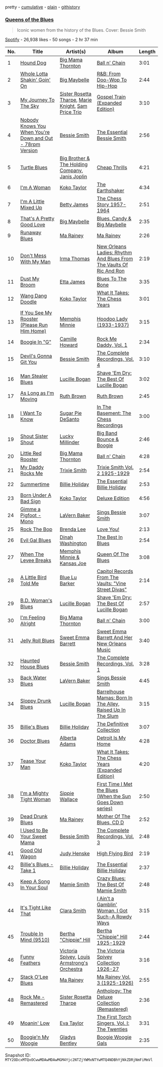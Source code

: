 pretty - [cumulative](/playlists/cumulative/37i9dQZF1DXbxvVclJxhEJ.md) - [plain](/playlists/plain/37i9dQZF1DXbxvVclJxhEJ) - [githistory](https://github.githistory.xyz/mackorone/spotify-playlist-archive/blob/main/playlists/plain/37i9dQZF1DXbxvVclJxhEJ)

### [Queens of the Blues](https://open.spotify.com/playlist/37i9dQZF1DXbxvVclJxhEJ)

> Iconic women from the history of the Blues\. Cover: Bessie Smith

[Spotify](https://open.spotify.com/user/spotify) - 26,938 likes - 50 songs - 2 hr 37 min

| No. | Title | Artist(s) | Album | Length |
|---|---|---|---|---|
| 1 | [Hound Dog](https://open.spotify.com/track/5Oc0vLGWdEWeCqIU8zyELt) | [Big Mama Thornton](https://open.spotify.com/artist/6bR0cgMtkCVpm0I5yrDNzO) | [Ball n' Chain](https://open.spotify.com/album/6U60FpmscwzTJjc9gmZcKl) | 3:01 |
| 2 | [Whole Lotta Shakin' Goin' On](https://open.spotify.com/track/2QrBIUz6Mbmkh5dqcLzTHp) | [Big Maybelle](https://open.spotify.com/artist/7yJXicqUOMPY5Iofua29C0) | [R&B: From Doo\-Wop To Hip\-Hop](https://open.spotify.com/album/4he7R24eqd1EbF9kegiAK8) | 2:44 |
| 3 | [My Journey To The Sky](https://open.spotify.com/track/3O3Zzre0FPv6GNTeInm6Md) | [Sister Rosetta Tharpe](https://open.spotify.com/artist/2dXf5lu5iilcaTQJZodce7), [Marie Knight](https://open.spotify.com/artist/5SQDx1d1tEpptg9je4XGYS), [Sam Price Trio](https://open.spotify.com/artist/2RWOiWqyH0TkExmKSjZ9sd) | [Gospel Train \(Expanded Edition\)](https://open.spotify.com/album/0d2kYndpc9gJafJgyEVwYk) | 3:10 |
| 4 | [Nobody Knows You When You're Down and Out \- 78rpm Version](https://open.spotify.com/track/3ru8IZrBxuFFHOFKEvvpFP) | [Bessie Smith](https://open.spotify.com/artist/5ESobCkc6JI4tIMxQttqeg) | [The Essential Bessie Smith](https://open.spotify.com/album/0NSxpb50uBMgAzOJQpp4Ag) | 2:56 |
| 5 | [Turtle Blues](https://open.spotify.com/track/1CdEksXQ6gvdr4blQjQdTZ) | [Big Brother & The Holding Company](https://open.spotify.com/artist/4J69yWrKwWJgjv3DKTZcGo), [Janis Joplin](https://open.spotify.com/artist/4NgfOZCL9Ml67xzM0xzIvC) | [Cheap Thrills](https://open.spotify.com/album/2rogKfOpmCFuqNhtGKf2dX) | 4:21 |
| 6 | [I'm A Woman](https://open.spotify.com/track/0HDVrhFUpCvPpTntHeqnxT) | [Koko Taylor](https://open.spotify.com/artist/04qIJRFjTmvW5I1DMyGE1R) | [The Earthshaker](https://open.spotify.com/album/5bKSBUNWbszdKyzNwXt0nq) | 4:34 |
| 7 | [I'm A Little Mixed Up](https://open.spotify.com/track/4cLPvcojgZHpaxP7d5akhG) | [Betty James](https://open.spotify.com/artist/4aBu3Gcusv3NI99mFiMI6v) | [The Chess Story 1957\-1964](https://open.spotify.com/album/6hLDuFXaABk2LySPldc5CB) | 2:51 |
| 8 | [That's A Pretty Good Love](https://open.spotify.com/track/0rWLWREgsqvU5hC5nytLtN) | [Big Maybelle](https://open.spotify.com/artist/7yJXicqUOMPY5Iofua29C0) | [Blues, Candy & Big Maybelle](https://open.spotify.com/album/0fr2opmItHMvdy1N01XcLh) | 2:35 |
| 9 | [Runaway Blues](https://open.spotify.com/track/7KZ6eGK7OuLXUzTVGdc7cL) | [Ma Rainey](https://open.spotify.com/artist/1ygXiRxKSfb927vhBH1ruH) | [Ma Rainey](https://open.spotify.com/album/62spmsoOdWsaM8Q9itsM1j) | 2:26 |
| 10 | [Don't Mess With My Man](https://open.spotify.com/track/5fAWSK7rw20ilX3N1XmZjP) | [Irma Thomas](https://open.spotify.com/artist/01Z8Z9K54zewyP04ZfGLSv) | [New Orleans Ladies: Rhythm And Blues From The Vaults Of Ric And Ron](https://open.spotify.com/album/2pbjXy9Oen6U5ZoeSrxcYM) | 2:19 |
| 11 | [Dust My Broom](https://open.spotify.com/track/7ab9T50hNO7ULa2pvtcjjZ) | [Etta James](https://open.spotify.com/artist/0iOVhN3tnSvgDbcg25JoJb) | [Blues To The Bone](https://open.spotify.com/album/1FbyARbzpYjJBoHm9UgDyQ) | 3:35 |
| 12 | [Wang Dang Doodle](https://open.spotify.com/track/6BRPW9P9EfuesEenxbM6zj) | [Koko Taylor](https://open.spotify.com/artist/04qIJRFjTmvW5I1DMyGE1R) | [What It Takes: The Chess Years](https://open.spotify.com/album/4w1M6BA0n3LB2GhlZXzQbC) | 3:01 |
| 13 | [If You See My Rooster \(Please Run Him Home\)](https://open.spotify.com/track/7eNHeLu7yJB5HN9Srvrocv) | [Memphis Minnie](https://open.spotify.com/artist/2WGyRLosdDgGJTLijIPpNC) | [Hoodoo Lady \(1933\-1937\)](https://open.spotify.com/album/5t4lNoeKMZ2wT2FV5aIgcn) | 3:15 |
| 14 | [Boogie In "G"](https://open.spotify.com/track/3yY7zC0l6XJTub645Wa6uZ) | [Camille Howard](https://open.spotify.com/artist/0QFOmSTku0zPMVoawXFCXX) | [Rock Me Daddy, Vol\. 1](https://open.spotify.com/album/1sz7BU4ZYeAJwQTfNzyxQD) | 2:34 |
| 15 | [Devil's Gonna Git You](https://open.spotify.com/track/17THAwZLC5xgi25y3S3sHQ) | [Bessie Smith](https://open.spotify.com/artist/5ESobCkc6JI4tIMxQttqeg) | [The Complete Recordings, Vol\. 4](https://open.spotify.com/album/1L3EizQze12QVLvn1znwcT) | 3:10 |
| 16 | [Man Stealer Blues](https://open.spotify.com/track/6Ad9JbwY1HGjbNhVYddNbk) | [Lucille Bogan](https://open.spotify.com/artist/2cDKW2JF97WZ5ruG9Obfdf) | [Shave 'Em Dry: The Best Of Lucille Bogan](https://open.spotify.com/album/6lt3PCrLIoE3ozSlq9QuMw) | 3:02 |
| 17 | [As Long as I'm Moving](https://open.spotify.com/track/4ldqBacc2ov7cUIlzLMB5W) | [Ruth Brown](https://open.spotify.com/artist/4EYVgfZJ8wKXWmIvCx3gOY) | [Ruth Brown](https://open.spotify.com/album/1k5uQeczqciJ3kOcETQvAI) | 2:45 |
| 18 | [I Want To Know](https://open.spotify.com/track/47pZYMmD7HBV6WWI5qK6zb) | [Sugar Pie DeSanto](https://open.spotify.com/artist/3xIkJAnwLy7NwZpPwvaSPc) | [In The Basement: The Chess Recordings](https://open.spotify.com/album/0LH0ZJuhr4TJMWud6K6qdy) | 3:00 |
| 19 | [Shout Sister Shout](https://open.spotify.com/track/7hpI4eFBXUYk3ZtsztFmWc) | [Lucky Millinder](https://open.spotify.com/artist/4tdVYQWfsBth04tc1mmQ23) | [Big Band Bounce & Boogie](https://open.spotify.com/album/0JvsAccfEZHWiUNULgAjDk) | 2:46 |
| 20 | [Little Red Rooster](https://open.spotify.com/track/0zIJi6fLCA0e11rBZ20Z2X) | [Big Mama Thornton](https://open.spotify.com/artist/6bR0cgMtkCVpm0I5yrDNzO) | [Ball n' Chain](https://open.spotify.com/album/6U60FpmscwzTJjc9gmZcKl) | 4:28 |
| 21 | [My Daddy Rocks Me](https://open.spotify.com/track/4cputOB2WH8qeKRVafoopX) | [Trixie Smith](https://open.spotify.com/artist/2PZOCtYZ3hDMpMVN8yIHc9) | [Trixie Smith Vol\. 2 1925\-1929](https://open.spotify.com/album/2qHLqftCshlkkR8ydCXPGI) | 2:54 |
| 22 | [Summertime](https://open.spotify.com/track/5HH7KwGKmtfpnkdgdRiapw) | [Billie Holiday](https://open.spotify.com/artist/1YzCsTRb22dQkh9lghPIrp) | [The Essential Billie Holiday](https://open.spotify.com/album/43CdmtAd6dQuMvBdHJ8F6x) | 2:53 |
| 23 | [Born Under A Bad Sign](https://open.spotify.com/track/2dkdv8XcCNZZiHUIB1nxB0) | [Koko Taylor](https://open.spotify.com/artist/04qIJRFjTmvW5I1DMyGE1R) | [Deluxe Edition](https://open.spotify.com/album/0Jvj3KAEiuS4bAFiPmiNFH) | 4:56 |
| 24 | [Gimme a Pigfoot \- Mono](https://open.spotify.com/track/0xhxIYLDAAKjaLN6X012bc) | [LaVern Baker](https://open.spotify.com/artist/0V6zo2mJw9FdwWLClKC9yw) | [Sings Bessie Smith](https://open.spotify.com/album/2Em2NnnKeKydoEMzlcSHr4) | 3:07 |
| 25 | [Rock The Bop](https://open.spotify.com/track/7h1AT1bKAy5dX2Nj8itIcA) | [Brenda Lee](https://open.spotify.com/artist/4cPHsZM98sKzmV26wlwD2W) | [Love You!](https://open.spotify.com/album/3eI35uCed555J4UWJwGKUp) | 2:13 |
| 26 | [Evil Gal Blues](https://open.spotify.com/track/32Rewuvfprf0VC5PX3ax3P) | [Dinah Washington](https://open.spotify.com/artist/32LHRiof0sa4taYew9i3Fa) | [The Best In Blues](https://open.spotify.com/album/0IzjqAWaM8TMApaEsHK3ap) | 2:54 |
| 27 | [When The Levee Breaks](https://open.spotify.com/track/4xBdBFqfdZAeCRLmQpXTYb) | [Memphis Minnie & Kansas Joe](https://open.spotify.com/artist/2Dp1cq7ozeGAHEPlFVDksl) | [Queen Of The Blues](https://open.spotify.com/album/6DgLR9u6il9EhtkKEx4AiY) | 3:08 |
| 28 | [A Little Bird Told Me](https://open.spotify.com/track/3Glgih28u8fdw7cac5Kv2j) | [Blue Lu Barker](https://open.spotify.com/artist/3VkdiA1x4W2ISeJPWHswtQ) | [Capitol Records From The Vaults: "Vine Street Divas"](https://open.spotify.com/album/5zgbJkwtiJlKxBRkuRzIrw) | 2:14 |
| 29 | [B.D\. Woman's Blues](https://open.spotify.com/track/4xDfDNIn7RW19nZJQsTcp3) | [Lucille Bogan](https://open.spotify.com/artist/2cDKW2JF97WZ5ruG9Obfdf) | [Shave 'Em Dry: The Best Of Lucille Bogan](https://open.spotify.com/album/6lt3PCrLIoE3ozSlq9QuMw) | 2:57 |
| 30 | [I'm Feeling Alright](https://open.spotify.com/track/2oBuD0bsCutoNh1gbVuBPn) | [Big Mama Thornton](https://open.spotify.com/artist/6bR0cgMtkCVpm0I5yrDNzO) | [Ball n' Chain](https://open.spotify.com/album/6U60FpmscwzTJjc9gmZcKl) | 3:00 |
| 31 | [Jelly Roll Blues](https://open.spotify.com/track/5VTLcHNmiFZ99okh2YliQF) | [Sweet Emma Barrett](https://open.spotify.com/artist/0YLo7NrjjafYk8rbapwCZk) | [Sweet Emma Barrett And Her New Orleans Music](https://open.spotify.com/album/3ePmdU3EBhhiID5RI6ZlUg) | 3:40 |
| 32 | [Haunted House Blues](https://open.spotify.com/track/0GHJuqABJchfWPdLHBnwII) | [Bessie Smith](https://open.spotify.com/artist/5ESobCkc6JI4tIMxQttqeg) | [The Complete Recordings, Vol\. 1](https://open.spotify.com/album/3A3NisOqKWuird6mnMtPU7) | 3:28 |
| 33 | [Back Water Blues](https://open.spotify.com/track/2ABW9AYFdHh1QTGYNVmurr) | [LaVern Baker](https://open.spotify.com/artist/0V6zo2mJw9FdwWLClKC9yw) | [Sings Bessie Smith](https://open.spotify.com/album/2Em2NnnKeKydoEMzlcSHr4) | 4:45 |
| 34 | [Sloppy Drunk Blues](https://open.spotify.com/track/5EFrtsQf7xh2Tdjlp1nYgx) | [Lucille Bogan](https://open.spotify.com/artist/2cDKW2JF97WZ5ruG9Obfdf) | [Barrelhouse Mamas: Born In The Alley, Raised Up In The Slum](https://open.spotify.com/album/1jQF6oxXe5QodlJwRfwOV3) | 3:15 |
| 35 | [Billie's Blues](https://open.spotify.com/track/0ABtCIHJudiNuykVHk0eug) | [Billie Holiday](https://open.spotify.com/artist/1YzCsTRb22dQkh9lghPIrp) | [The Definitive Collection](https://open.spotify.com/album/08dcy2id7A5FGQXzBoG4cC) | 3:07 |
| 36 | [Doctor Blues](https://open.spotify.com/track/2kPvNhSNpdw8wyMd3KM1qE) | [Alberta Adams](https://open.spotify.com/artist/0Hy7IqUHfhyTf0asGNf9mw) | [Detroit Is My Home](https://open.spotify.com/album/712DNUvzw8lnful0KQ8cfk) | 4:28 |
| 37 | [Tease Your Man](https://open.spotify.com/track/06hFEQu1PismBzyS3gg11U) | [Koko Taylor](https://open.spotify.com/artist/04qIJRFjTmvW5I1DMyGE1R) | [What It Takes: The Chess Years \(Expanded Edition\)](https://open.spotify.com/album/5cqkfEOV7du3ynBO7EENMp) | 4:20 |
| 38 | [I'm a Mighty Tight Woman](https://open.spotify.com/track/5DFa43O7ulUb7m093PAQH9) | [Sippie Wallace](https://open.spotify.com/artist/1MzNMhcJhkG0pCk2sg3PTR) | [First Time I Met the Blues \(When the Sun Goes Down series\)](https://open.spotify.com/album/1uaBcAlIjRVuNcsx1zLayL) | 2:50 |
| 39 | [Dead Drunk Blues](https://open.spotify.com/track/0Cd4ddM6nSG3Wteu5tj8zg) | [Ma Rainey](https://open.spotify.com/artist/1ygXiRxKSfb927vhBH1ruH) | [Mother Of The Blues, CD D](https://open.spotify.com/album/1XAB9VeZFpioCCx2TqG4rh) | 2:52 |
| 40 | [I Used to Be Your Sweet Mama](https://open.spotify.com/track/7EXLOCF4QW35UJrHeyEgIX) | [Bessie Smith](https://open.spotify.com/artist/5ESobCkc6JI4tIMxQttqeg) | [The Complete Recordings, Vol\. 3](https://open.spotify.com/album/7x1eFt9zjyqvhscJu8CcjY) | 2:48 |
| 41 | [Good Old Wagon](https://open.spotify.com/track/66UbGr4aj2FCys1UQnzCRR) | [Judy Henske](https://open.spotify.com/artist/3UtfXMhd36NSwHMvWYuE8A) | [High Flying Bird](https://open.spotify.com/album/1PKo6UvTCdxihIRNH5qLyA) | 2:19 |
| 42 | [Billie's Blues \- Take 1](https://open.spotify.com/track/0ba6zT47oQ4ELmAxIN2YJ3) | [Billie Holiday](https://open.spotify.com/artist/1YzCsTRb22dQkh9lghPIrp) | [The Essential Billie Holiday](https://open.spotify.com/album/43CdmtAd6dQuMvBdHJ8F6x) | 2:37 |
| 43 | [Keep A Song In Your Soul](https://open.spotify.com/track/0cS0A1fUEUd1EW3FcF8AEI) | [Mamie Smith](https://open.spotify.com/artist/2HS2wQTJXpA65XWOKlAVxk) | [Crazy Blues: The Best Of Mamie Smith](https://open.spotify.com/album/6os2Mv58OYnQClPf7B9E1s) | 2:48 |
| 44 | [It's Tight Like That](https://open.spotify.com/track/5qBpfZS59XfbTnLtFDl3t4) | [Clara Smith](https://open.spotify.com/artist/2It5hXbGPFBNCCJQQr7iHH) | [I Ain't a Gamblin' Woman, I Got Such\-A Rowdy Ways](https://open.spotify.com/album/4kXm3wdVpJoxedVAknvV6D) | 3:15 |
| 45 | [Trouble In Mind \(9510\)](https://open.spotify.com/track/3oUKkbX1oyjIKSDZBnADDT) | [Bertha "Chippie" Hill](https://open.spotify.com/artist/1sPDyROEgOvKQlReOg874E) | [Bertha "Chippie" Hill 1925\-1929](https://open.spotify.com/album/6sA70gGM15Et2Ebw1AvsP9) | 2:44 |
| 46 | [Funny Feathers](https://open.spotify.com/track/2tz4e68Y8dbTo8oGL7DR99) | [Victoria Spivey](https://open.spotify.com/artist/3GjPnuJtWUiwPm1Kn8zyG4), [Louis Armstrong's Orchestra](https://open.spotify.com/artist/2zDpfbbDiCyXhKSZIwiDpY) | [The Victoria Spivey Collection 1926\-27](https://open.spotify.com/album/5olLgL3yqz7EBV3VXxZwfe) | 3:16 |
| 47 | [Stack O'Lee Blues](https://open.spotify.com/track/3AhXSiloqX8hkEmXsSBWAO) | [Ma Rainey](https://open.spotify.com/artist/1ygXiRxKSfb927vhBH1ruH) | [Ma Rainey Vol\. 3 \(1925\-1926\)](https://open.spotify.com/album/4LJpa2SOh2MO6eoZJpA8ht) | 2:55 |
| 48 | [Rock Me \- Remastered](https://open.spotify.com/track/7kjSEttzgU84VTgh6zI9s0) | [Sister Rosetta Tharpe](https://open.spotify.com/artist/2dXf5lu5iilcaTQJZodce7) | [Anthology: The Deluxe Collection \(Remastered\)](https://open.spotify.com/album/29YtW2554LjHMRYR8ZPTQp) | 2:36 |
| 49 | [Moanin' Low](https://open.spotify.com/track/2Eqx8kcEyuHkresgSFePM6) | [Eva Taylor](https://open.spotify.com/artist/4tcdCfYOTLmHkjzfIIHocL) | [The First Torch Singers, Vol\. I: The Twenties](https://open.spotify.com/album/2i5G9rq9OB4pBCFz1ul0im) | 3:31 |
| 50 | [Boogie'n My Woogie](https://open.spotify.com/track/2Psc3t5okX2ss8oUDi3lZl) | [Gladys Bentley](https://open.spotify.com/artist/5byQk5bPDb10356SOJJeU9) | [Boogie Woogie Gals](https://open.spotify.com/album/0MIfIVZV7t0zPMaSiiJnQJ) | 2:35 |

Snapshot ID: `MTY2ODcxMTQxOCwwMDAwMDAwMGM4Yjc2NTZjYWMxNTYwMTQ4NDBhYjNkZDRjNmFiMmVl`
